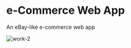 # e-Commerce Web App
An eBay-like e-commerce web app

![work-2](https://user-images.githubusercontent.com/34916242/153730250-ec3a3138-e357-411c-b27b-55cefa823b0d.jpg)
